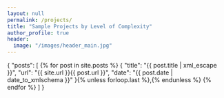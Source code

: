 ```yaml
---
layout: null
permalink: /projects/
title: "Sample Projects by Level of Complexity"
author_profile: true
header:
  image: "/images/header_main.jpg"
---
```


{
    "posts": [
        {% for post in site.posts %}
        {
            "title": "{{ post.title | xml_escape }}",
            "url": "{{ site.url }}{{ post.url }}",
            "date": "{{ post.date | date_to_xmlschema }}"
        }{% unless forloop.last %},{% endunless %}
        {% endfor %}
    ]
}
